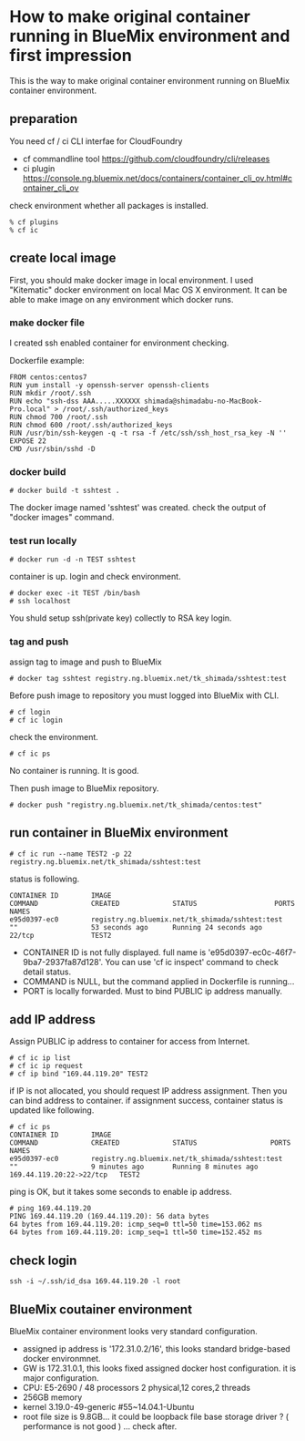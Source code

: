 # How to make original container running in BlueMix environment and first impression

This is the way to make original container environment running on BlueMix container environment.

## preparation

You need cf / ci CLI interfae for CloudFoundry

- cf commandline tool https://github.com/cloudfoundry/cli/releases
- ci plugin https://console.ng.bluemix.net/docs/containers/container_cli_ov.html#container_cli_ov

check environment whether all packages is installed.

    % cf plugins
    % cf ic

## create local image

First, you should make docker image in local environment.
I used "Kitematic" docker environment on local Mac OS X environment.
It can be able to make image on any environment which docker runs.

### make docker file

I created ssh enabled container for environment checking.

Dockerfile example:

    FROM centos:centos7
    RUN yum install -y openssh-server openssh-clients
    RUN mkdir /root/.ssh
    RUN echo "ssh-dss AAA.....XXXXXX shimada@shimadabu-no-MacBook-Pro.local" > /root/.ssh/authorized_keys
    RUN chmod 700 /root/.ssh
    RUN chmod 600 /root/.ssh/authorized_keys
    RUN /usr/bin/ssh-keygen -q -t rsa -f /etc/ssh/ssh_host_rsa_key -N ''
    EXPOSE 22
    CMD /usr/sbin/sshd -D

### docker build

    # docker build -t sshtest .

The docker image named 'sshtest' was created.
check the output of "docker images" command.

### test run locally

    # docker run -d -n TEST sshtest

container is up.
login and check environment.

    # docker exec -it TEST /bin/bash
    # ssh localhost

You shuld setup ssh(private key) collectly to RSA key login.

### tag and push

assign tag to image and push to BlueMix

    # docker tag sshtest registry.ng.bluemix.net/tk_shimada/sshtest:test

Before push image to repository you must logged into BlueMix with CLI.

    # cf login
    # cf ic login

check the environment.

    # cf ic ps

No container is running. It is good.

Then push image to BlueMix repository.

    # docker push "registry.ng.bluemix.net/tk_shimada/centos:test"

## run container in BlueMix environment

    # cf ic run --name TEST2 -p 22 registry.ng.bluemix.net/tk_shimada/sshtest:test

status is following.

    CONTAINER ID        IMAGE                                             COMMAND             CREATED             STATUS                   PORTS               NAMES
    e95d0397-ec0        registry.ng.bluemix.net/tk_shimada/sshtest:test   ""                  53 seconds ago      Running 24 seconds ago   22/tcp              TEST2

- CONTAINER ID is not fully displayed. full name is 'e95d0397-ec0c-46f7-9ba7-2937fa87d128'. You can use 'cf ic inspect' command to check detail status.
- COMMAND is NULL, but the command applied in Dockerfile is running...
- PORT is locally forwarded. Must to bind PUBLIC ip address manually.

## add IP address

Assign PUBLIC ip address to container for access from Internet.

    # cf ic ip list
    # cf ic ip request
    # cf ip bind "169.44.119.20" TEST2

if IP is not allocated, you should request IP address assignment.
Then you can bind address to container.
if assignment success, container status is updated like following.

    # cf ic ps
    CONTAINER ID        IMAGE                                             COMMAND             CREATED             STATUS                  PORTS                      NAMES
    e95d0397-ec0        registry.ng.bluemix.net/tk_shimada/sshtest:test   ""                  9 minutes ago       Running 8 minutes ago   169.44.119.20:22->22/tcp   TEST2

ping is OK, but it takes some seconds to enable ip address.

    # ping 169.44.119.20
    PING 169.44.119.20 (169.44.119.20): 56 data bytes
    64 bytes from 169.44.119.20: icmp_seq=0 ttl=50 time=153.062 ms
    64 bytes from 169.44.119.20: icmp_seq=1 ttl=50 time=152.452 ms

## check login

    ssh -i ~/.ssh/id_dsa 169.44.119.20 -l root

## BlueMix coutainer environment

BlueMix container environment looks very standard configuration.

- assigned ip address is '172.31.0.2/16', this looks standard bridge-based docker environmnet.
- GW is 172.31.0.1, this looks fixed assigned docker host configuration. it is major configuration.
- CPU: E5-2690 / 48 processors 2 physical,12 cores,2 threads
- 256GB memory
- kernel 3.19.0-49-generic #55~14.04.1-Ubuntu
- root file size is 9.8GB... it could be loopback file base storage driver ? ( performance is not good ) ... check after.


